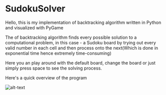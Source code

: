 # SudokuSolver 
Hello, this is my implementation of backtracking algorithm written in Python and visualized with PyGame

The of backtracking algorithm finds every possible solution to a computational problem, in this case - a Sudoku board by trying out every valid number in each cell and then process onto the next(Which is done in exponential time hence extremely time-consuming)

Here you an play around with the default board, change the board or just simply press space to see the solving process.

Here's a quick overview of the program

![alt-text](https://github.com/zinzin2312/SudokuSolver/blob/master/visual/the-gif.gif)
